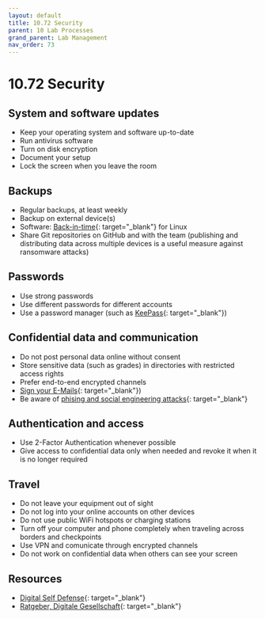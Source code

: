 ```yaml
---
layout: default
title: 10.72 Security
parent: 10 Lab Processes
grand_parent: Lab Management
nav_order: 73
---
```


# 10.72 Security

## System and software updates

- Keep your operating system and software up-to-date
- Run antivirus software
- Turn on disk encryption
- Document your setup
- Lock the screen when you leave the room

## Backups

- Regular backups, at least weekly
- Backup on external device(s)
- Software: [Back-in-time](https://github.com/bit-team/backintime){: target="_blank"} for Linux
- Share Git repositories on GitHub and with the team (publishing and distributing data across multiple devices is a useful measure against ransomware attacks)

## Passwords

- Use strong passwords
- Use different passwords for different accounts
- Use a password manager (such as [KeePass](https://keepass.info/){: target="_blank"})

## Confidential data and communication

- Do not post personal data online without consent
- Store sensitive data (such as grades) in directories with restricted access rights
- Prefer end-to-end encrypted channels
- [Sign your E-Mails](https://www.uni-bamberg.de/its/dienstleistungen/iam/zertifikate/e-mail/){: target="_blank"})
- Be aware of [phising and social engineering attacks](https://www.bsi.bund.de/EN/Themen/Verbraucherinnen-und-Verbraucher/Cyber-Sicherheitslage/Methoden-der-Cyber-Kriminalitaet/Social-Engineering/social-engineering_node.html){: target="_blank"}

## Authentication and access

- Use 2-Factor Authentication whenever possible
- Give access to confidential data only when needed and revoke it when it is no longer required

## Travel

- Do not leave your equipment out of sight
- Do not log into your online accounts on other devices
- Do not use public WiFi hotspots or charging stations
- Turn off your computer and phone completely when traveling across borders and checkpoints
- Use VPN and comunicate through encrypted channels
- Do not work on confidential data when others can see your screen

## Resources

- [Digital Self Defense](https://defendourmovements.org/5-tips-for-online-self-defense/){: target="_blank"}
- [Ratgeber, Digitale Gesellschaft](https://www.digitale-gesellschaft.ch/ratgeber/en/){: target="_blank"}
